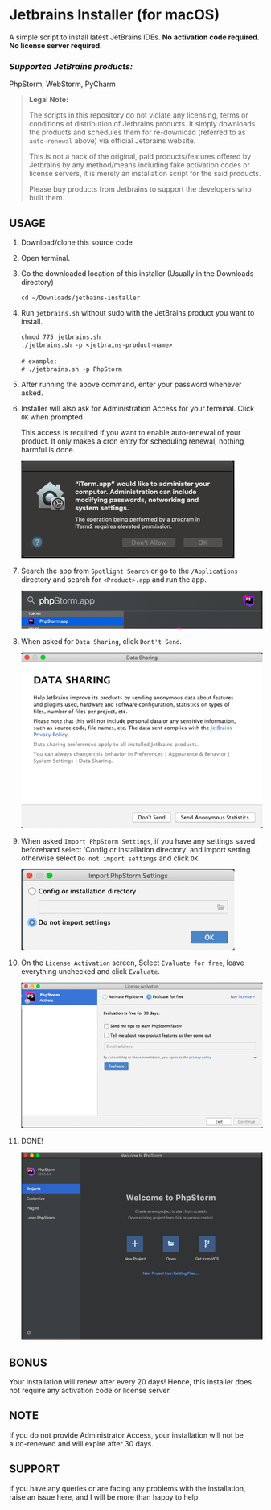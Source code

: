 # Jetbrains Installer (for macOS)

A simple script to install latest JetBrains IDEs. **No activation code required. No license server required.**


### _Supported JetBrains products:_
PhpStorm, WebStorm, PyCharm


> **Legal Note:**
>
> The scripts in this repository do not violate any licensing, terms or conditions of distribution of Jetbrains products. It simply downloads the products and schedules them for re-download (referred to as `auto-renewal` above) via official Jetbrains website.
>
> This is not a hack of the original, paid products/features offered by Jetbrains by any method/means including fake activation codes or license servers, it is merely an installation script for the said products.
>
> Please buy products from Jetbrains to support the developers who built them.


## USAGE

1. Download/clone this source code 


2. Open terminal.


3. Go the downloaded location of this installer (Usually in the Downloads directory)
	```shell
	cd ~/Downloads/jetbains-installer
	```
 

4. Run `jetbrains.sh` without sudo with the JetBrains product you want to install.

	```shell
	chmod 775 jetbrains.sh
	./jetbrains.sh -p <jetbrains-product-name>

	# example:
	# ./jetbrains.sh -p PhpStorm
	```


5. After running the above command, enter your password whenever asked.


6. Installer will also ask for Administration Access for your terminal. Click `OK` when prompted.

	This access is required if you want to enable auto-renewal of your product. It only makes a cron entry for scheduling renewal, nothing harmful is done.

   ![screenshots/1.png](https://github.com/craftisan/jetbrains-installer/blob/master/screenshots/1.png)

7. Search the app from `Spotlight Search` or go to the `/Applications` directory and search for `<Product>.app` and run the app.

	![screenshots/2.png](https://github.com/craftisan/jetbrains-installer/blob/master/screenshots/2.png)

8. When asked for `Data Sharing`, click `Dont't Send`.

	![screenshots/3.png](https://github.com/craftisan/jetbrains-installer/blob/master/screenshots/3.png)

9. When asked `Import PhpStorm Settings`, if you have any settings saved beforehand select 'Config or installation directory' and import setting otherwise select `Do not import settings` and click `OK`.

	![screenshots/4.png](https://github.com/craftisan/jetbrains-installer/blob/master/screenshots/4.png)

10. On the `License Activation` screen, Select `Evaluate for free`, leave everything unchecked and click `Evaluate`.

	![screenshots/5.png](https://github.com/craftisan/jetbrains-installer/blob/master/screenshots/5.png)

11. DONE!

	![screenshots/6.png](https://github.com/craftisan/jetbrains-installer/blob/master/screenshots/6.png)

## BONUS
Your installation will renew after every 20 days! Hence, this installer does not require any activation code or license server.

## NOTE
If you do not provide Administrator Access, your installation will not be auto-renewed and will expire after 30 days.

## SUPPORT
If you have any queries or are facing any problems with the installation, raise an issue here, and I will be more than happy to help.
